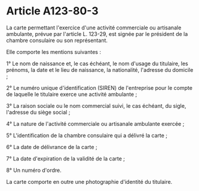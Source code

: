 # Article A123-80-3

La carte permettant l'exercice d'une activité commerciale ou artisanale ambulante, prévue par l'article L. 123-29, est signée par le président de la chambre consulaire ou son représentant.

Elle comporte les mentions suivantes :

1° Le nom de naissance et, le cas échéant, le nom d'usage du titulaire, les prénoms, la date et le lieu de naissance, la nationalité, l'adresse du domicile ;

2° Le numéro unique d'identification (SIREN) de l'entreprise pour le compte de laquelle le titulaire exerce une activité ambulante ;

3° La raison sociale ou le nom commercial suivi, le cas échéant, du sigle, l'adresse du siège social ;

4° La nature de l'activité commerciale ou artisanale ambulante exercée ;

5° L'identification de la chambre consulaire qui a délivré la carte ;

6° La date de délivrance de la carte ;

7° La date d'expiration de la validité de la carte ;

8° Un numéro d'ordre.

La carte comporte en outre une photographie d'identité du titulaire.
